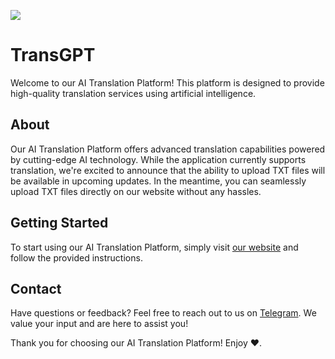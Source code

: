 ![](https://github.com/ZORO2045/TransGPT/blob/main/Picsart_24-02-12_17-38-55-852.jpg)
# TransGPT

Welcome to our AI Translation Platform! This platform is designed to provide high-quality translation services using artificial intelligence.

## About

Our AI Translation Platform offers advanced translation capabilities powered by cutting-edge AI technology. While the application currently supports translation, we're excited to announce that the ability to upload TXT files will be available in upcoming updates. In the meantime, you can seamlessly upload TXT files directly on our website without any hassles.

## Getting Started

To start using our AI Translation Platform, simply visit [our website](https://zoro2045.github.io/TransGPT/) and follow the provided instructions.

## Contact

Have questions or feedback? Feel free to reach out to us on [Telegram](https://t.me/ZORO2045). We value your input and are here to assist you!

Thank you for choosing our AI Translation Platform! 
Enjoy ♥.

